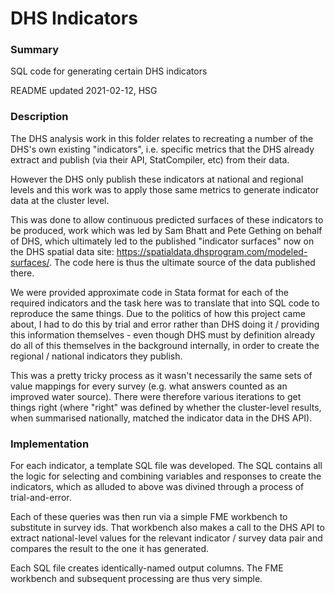 # DHS Indicators

### Summary

SQL code for generating certain DHS indicators

README updated 2021-02-12, HSG

### Description

The DHS analysis work in this folder relates to recreating a number of the DHS's own existing "indicators", i.e. specific metrics that the DHS already extract and publish (via their API, StatCompiler, etc) from their data. 

However the DHS only publish these indicators at national and regional levels and this work was to apply those same metrics to generate indicator data at the cluster level. 

This was done to allow continuous predicted surfaces of these indicators to be produced, work which was led by Sam Bhatt and Pete Gething on behalf of DHS, which ultimately led to the published "indicator surfaces" now on the DHS spatial data site: https://spatialdata.dhsprogram.com/modeled-surfaces/. The code here is thus the ultimate source of the data published there.

We were provided approximate code in Stata format for each of the required indicators and the task here was to translate that into SQL code to reproduce the same things. Due to the politics of how this project came about, I had to do this by trial and error rather than DHS doing it / providing this information themselves - even though DHS must by definition already do all of this themselves in the background internally, in order to create the regional / national indicators they publish.

This was a pretty tricky process as it wasn't necessarily the same sets of value mappings for every survey (e.g. what answers counted as an improved water source). There were therefore various iterations to get things right (where "right" was defined by whether the cluster-level results, when summarised nationally, matched the indicator data in the DHS API). 

### Implementation

For each indicator, a template SQL file was developed.  The SQL contains all the logic for selecting and combining variables and responses to create the indicators, which as alluded to above was divined through a process of trial-and-error.

Each of these queries was then run via a simple FME workbench to substitute in survey ids. That workbench also makes a call to the DHS API to extract national-level values for the relevant indicator / survey data pair and compares the result to the one it has generated.

Each SQL file creates identically-named output columns. The FME workbench and subsequent processing are thus very simple.
